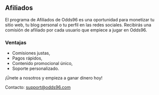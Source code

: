 ## Afiliados

El programa de Afiliados de Odds96 es una oportunidad para monetizar tu sitio web, tu blog personal o tu perfil en las redes sociales. Recibirás una comisión de afiliado por cada usuario que empiece a jugar en Odds96.

### Ventajas

- Comisiones justas,
- Pagos rápidos,
- Contenido promocional único,
- Soporte personalizado.

¡Únete a nosotros y empieza a ganar dinero hoy!

Contacto: [support@odds96.com](mailto:support@odds96.com)
<!--stackedit_data:
eyJoaXN0b3J5IjpbLTE1NjkyMjM0ODVdfQ==
-->